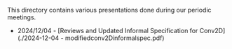 This directory contains various presentations done during our periodic meetings.
- 2024/12/04 - [Reviews and Updated Informal Specification for Conv2D](./2024-12-04 - modifiedconv2Dinformalspec.pdf)
